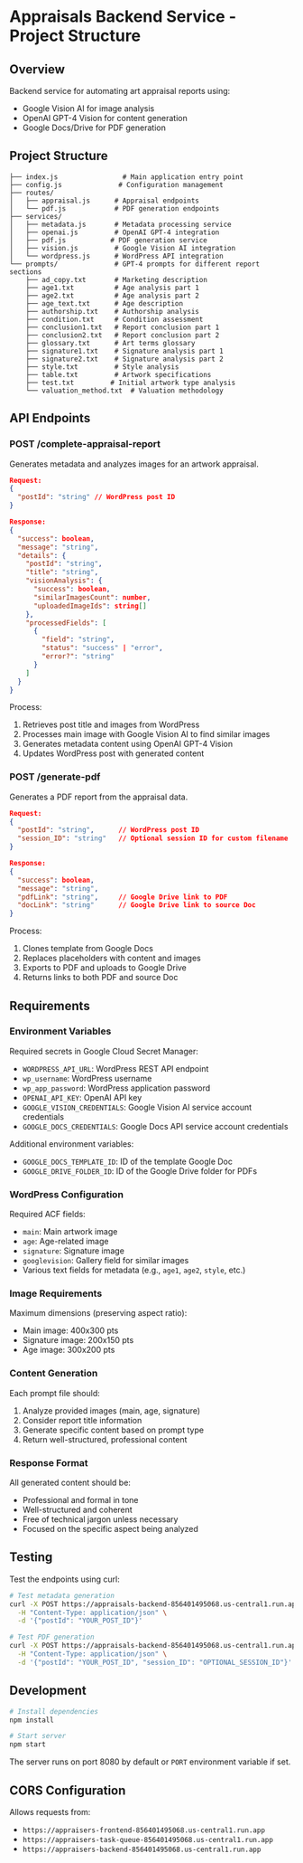 # Appraisals Backend Service - Project Structure

## Overview

Backend service for automating art appraisal reports using:
- Google Vision AI for image analysis
- OpenAI GPT-4 Vision for content generation
- Google Docs/Drive for PDF generation

## Project Structure

```
├── index.js                # Main application entry point
├── config.js              # Configuration management
├── routes/
│   ├── appraisal.js      # Appraisal endpoints
│   └── pdf.js            # PDF generation endpoints
├── services/
│   ├── metadata.js       # Metadata processing service
│   ├── openai.js         # OpenAI GPT-4 integration
│   ├── pdf.js           # PDF generation service
│   ├── vision.js         # Google Vision AI integration
│   └── wordpress.js      # WordPress API integration
└── prompts/              # GPT-4 prompts for different report sections
    ├── ad_copy.txt       # Marketing description
    ├── age1.txt          # Age analysis part 1
    ├── age2.txt          # Age analysis part 2
    ├── age_text.txt      # Age description
    ├── authorship.txt    # Authorship analysis
    ├── condition.txt     # Condition assessment
    ├── conclusion1.txt   # Report conclusion part 1
    ├── conclusion2.txt   # Report conclusion part 2
    ├── glossary.txt      # Art terms glossary
    ├── signature1.txt    # Signature analysis part 1
    ├── signature2.txt    # Signature analysis part 2
    ├── style.txt         # Style analysis
    ├── table.txt         # Artwork specifications
    ├── test.txt         # Initial artwork type analysis
    └── valuation_method.txt  # Valuation methodology
```

## API Endpoints

### POST /complete-appraisal-report

Generates metadata and analyzes images for an artwork appraisal.

```json
Request:
{
  "postId": "string" // WordPress post ID
}

Response:
{
  "success": boolean,
  "message": "string",
  "details": {
    "postId": "string",
    "title": "string",
    "visionAnalysis": {
      "success": boolean,
      "similarImagesCount": number,
      "uploadedImageIds": string[]
    },
    "processedFields": [
      {
        "field": "string",
        "status": "success" | "error",
        "error?": "string"
      }
    ]
  }
}
```

Process:
1. Retrieves post title and images from WordPress
2. Processes main image with Google Vision AI to find similar images
3. Generates metadata content using OpenAI GPT-4 Vision
4. Updates WordPress post with generated content

### POST /generate-pdf

Generates a PDF report from the appraisal data.

```json
Request:
{
  "postId": "string",      // WordPress post ID
  "session_ID": "string"   // Optional session ID for custom filename
}

Response:
{
  "success": boolean,
  "message": "string",
  "pdfLink": "string",     // Google Drive link to PDF
  "docLink": "string"      // Google Drive link to source Doc
}
```

Process:
1. Clones template from Google Docs
2. Replaces placeholders with content and images
3. Exports to PDF and uploads to Google Drive
4. Returns links to both PDF and source Doc

## Requirements

### Environment Variables

Required secrets in Google Cloud Secret Manager:
- `WORDPRESS_API_URL`: WordPress REST API endpoint
- `wp_username`: WordPress username
- `wp_app_password`: WordPress application password
- `OPENAI_API_KEY`: OpenAI API key
- `GOOGLE_VISION_CREDENTIALS`: Google Vision AI service account credentials
- `GOOGLE_DOCS_CREDENTIALS`: Google Docs API service account credentials

Additional environment variables:
- `GOOGLE_DOCS_TEMPLATE_ID`: ID of the template Google Doc
- `GOOGLE_DRIVE_FOLDER_ID`: ID of the Google Drive folder for PDFs

### WordPress Configuration

Required ACF fields:
- `main`: Main artwork image
- `age`: Age-related image
- `signature`: Signature image
- `googlevision`: Gallery field for similar images
- Various text fields for metadata (e.g., `age1`, `age2`, `style`, etc.)

### Image Requirements

Maximum dimensions (preserving aspect ratio):
- Main image: 400x300 pts
- Signature image: 200x150 pts
- Age image: 300x200 pts

### Content Generation

Each prompt file should:
1. Analyze provided images (main, age, signature)
2. Consider report title information
3. Generate specific content based on prompt type
4. Return well-structured, professional content

### Response Format

All generated content should be:
- Professional and formal in tone
- Well-structured and coherent
- Free of technical jargon unless necessary
- Focused on the specific aspect being analyzed

## Testing

Test the endpoints using curl:

```bash
# Test metadata generation
curl -X POST https://appraisals-backend-856401495068.us-central1.run.app/complete-appraisal-report \
  -H "Content-Type: application/json" \
  -d '{"postId": "YOUR_POST_ID"}'

# Test PDF generation
curl -X POST https://appraisals-backend-856401495068.us-central1.run.app/generate-pdf \
  -H "Content-Type: application/json" \
  -d '{"postId": "YOUR_POST_ID", "session_ID": "OPTIONAL_SESSION_ID"}'
```

## Development

```bash
# Install dependencies
npm install

# Start server
npm start
```

The server runs on port 8080 by default or `PORT` environment variable if set.

## CORS Configuration

Allows requests from:
- `https://appraisers-frontend-856401495068.us-central1.run.app`
- `https://appraisers-task-queue-856401495068.us-central1.run.app`
- `https://appraisers-backend-856401495068.us-central1.run.app`